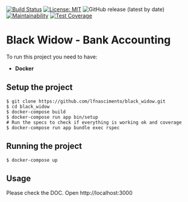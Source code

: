 [![Build Status](https://travis-ci.com/lfnascimento/black_widow.svg?branch=master)](https://travis-ci.com/lfnascimento/black_widow)
[![License: MIT](https://img.shields.io/badge/License-MIT-yellow.svg)](https://opensource.org/licenses/MIT)
![GitHub release (latest by date)](https://img.shields.io/github/v/release/lfnascimento/black_widow)
[![Maintainability](https://api.codeclimate.com/v1/badges/2344afad59a243e636e5/maintainability)](https://codeclimate.com/github/lfnascimento/black_widow/maintainability)
[![Test Coverage](https://api.codeclimate.com/v1/badges/2344afad59a243e636e5/test_coverage)](https://codeclimate.com/github/lfnascimento/black_widow/test_coverage)
# Black Widow - Bank Accounting

To run this project you need to have:

- **Docker**

## Setup the project
```
$ git clone https://github.com/lfnascimento/black_widow.git
$ cd black_widow
$ docker-compose build
$ docker-compose run app bin/setup
# Run the specs to check if everything is working ok and coverage
$ docker-compose run app bundle exec rspec
```

## Running the project

```$ docker-compose up```

## Usage
Please check the DOC. Open http://localhost:3000
